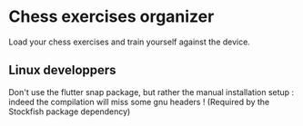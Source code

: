 # Chess exercises organizer

Load your chess exercises and train yourself against the device.

## Linux developpers

Don't use the flutter snap package, but rather the manual installation setup : indeed the compilation will miss some gnu headers ! (Required by the Stockfish package dependency)